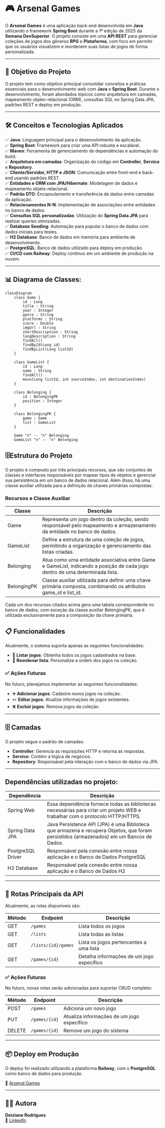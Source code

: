 # 🎮 **Arsenal Games**

O **Arsenal Games** é uma aplicação back-end desenvolvida em **Java** utilizando o framework **Spring Boot** durante a 1ª edição de 2025 da **Semana DevSuperior**. O projeto consiste em uma **API REST** para gerenciar coleções de jogos dos gêneros **RPG** e **Plataforma**, com foco em permitir que os usuários visualizem e reordenem suas listas de jogos de forma personalizada.

---

## 🚀 **Objetivo do Projeto**

O projeto tem como objetivo principal consolidar conceitos e práticas essenciais para o desenvolvimento web com **Java** e **Spring Boot**. Durante o desenvolvimento, foram abordados tópicos como arquitetura em camadas, mapeamento objeto-relacional (ORM), consultas SQL no Spring Data JPA, padrões REST e deploy em produção.

---

## 🛠 **Conceitos e Tecnologias Aplicados**

✅ **Java**: Linguagem principal para o desenvolvimento da aplicação.  
✅ **Spring Boot**: Framework para criar uma API robusta e escalável.  
✅ **Maven**: Ferramenta de gerenciamento de dependências e automação do build.  
✅ **Arquitetura em camadas**: Organização do código em **Controller**, **Service** e **Repository**.  
✅ **Cliente/Servidor, HTTP e JSON**: Comunicação entre front-end e back-end usando padrões REST.  
✅ **Entidades e ORM com JPA/Hibernate**: Modelagem de dados e mapeamento objeto-relacional.  
✅ **Padrão DTO**: Encapsulamento e transferência de dados entre camadas da aplicação.  
✅ **Relacionamentos N-N**: Implementação de associações entre entidades no banco de dados.  
✅ **Consultas SQL personalizadas**: Utilização do **Spring Data JPA** para realizar queries otimizadas.  
✅ **Database Seeding**: Automação para popular o banco de dados com dados iniciais para testes.  
✅ **H2 Database**: Banco de dados em memória para ambiente de desenvolvimento.  
✅ **PostgreSQL**: Banco de dados utilizado para deploy em produção.  
✅ **CI/CD com Railway**: Deploy contínuo em um ambiente de produção na nuvem.  

---

## 📊 Diagrama de Classes:

```mermaid
classDiagram
    class Game {
        id : Long
        title : String
        year : Integer
        genre : String
        platforms : String
        score : Double
        imgUrl : String
        shortDescription : String
        longDescription : String
        findAll()
        findById(Long id)
        findByList(Long listId)
    }

    class GameList {
        id : Long
        name : String
        findAll()
        move(Long listId, int sourceIndex, int destinationIndex)
    }

    class Belonging {
        id : BelongingPK
        position : Integer
    }

    class BelongingPK {
        game : Game
        list : GameList
    }

    Game "n" -- "n" Belonging
    GameList "n" -- "n" Belonging
```

## 🗄️Estrutura do Projeto

O projeto é composto por três principais recursos, que são conjuntos de classes e interfaces responsáveis por mapear tipos de objetos e gerenciar sua persistência em um banco de dados relacional. Além disso, há uma classe auxiliar utilizada para a definição de chaves primárias compostas.

### Recursos e Classe Auxiliar

| Classe        | Descrição |
|--------------|----------------------------------------------------------------------------------------------------------------------------------------|
| Game         | Representa um jogo dentro da coleção, sendo responsável pelo mapeamento e armazenamento da entidade no banco de dados. |
| GameList     | Define a estrutura de uma coleção de jogos, permitindo a organização e gerenciamento das listas criadas. |
| Belonging    | Atua como uma entidade associativa entre Game e GameList, indicando a posição de cada jogo dentro de uma determinada lista. |
| BelongingPK  | Classe auxiliar utilizada para definir uma chave primária composta, combinando os atributos game_id e list_id. |


Cada um dos recursos citados acima gera uma tabela correspondente no banco de dados, com exceção da classe auxiliar BelongingPK, que é utilizada exclusivamente para a composição da chave primária.


## 📋 **Funcionalidades**

Atualmente, o sistema suporta apenas as seguintes funcionalidades:

- 📌 **Listar jogos**: Obtenha todos os jogos cadastrados na base.  
- 🔄 **Reordenar lista**: Personalize a ordem dos jogos na coleção.  

### ✅ **Ações Futuras**

No futuro, planejamos implementar as seguintes funcionalidades:

- ➕ **Adicionar jogos**: Cadastre novos jogos na coleção.
- ✏️ **Editar jogos**: Atualize informações de jogos existentes.  
- ❌ **Excluir jogos**: Remova jogos da coleção.  

---

## 🗄️ **Camadas**

O projeto segue o padrão de camadas:  
- **Controller**: Gerencia as requisições HTTP e retorna as respostas.  
- **Service**: Contém a lógica de negócios.  
- **Repository**: Responsável pela interação com o banco de dados via JPA.  

---
## Dependências utilizadas no projeto:

|   Dependência     |                              	Descrição                                    
|-------------------|----------------------------------------------------------------------------------------------------------------------------------------|
| Spring Web        | Essa dependência fornece todas as bibliotecas necessárias para criar um projeto WEB e trabalhar com o protocolo HTTP/HTTPS.            |
| Spring Data JPA   | Java Persistence API (JPA) é uma Biblioteca que armazena e recupera Objetos, que foram persistidos (armazenados) em um Bancos de Dados.|
| PostgreSQL Driver | Responsável pela conexão entre nossa aplicação e o Banco de Dados PostgreSQL                                                           |
| H2 Database       | Responsável pela conexão entre nossa aplicação e o Banco de Dados H2                                                                   |
---

## 📌 **Rotas Principais da API**

Atualmente, as rotas disponíveis são:

| Método | Endpoint                   | Descrição                                       |
|--------|----------------------------|------------------------------------------------|
| GET    | `/games`                   | Lista todos os jogos                           |
| GET    | `/lists`                   | Lista todas as listas                          |
| GET    | `/lists/{id}/games`        | Lista os jogos pertencentes a uma lista        |
| GET    | `/games/{id}`              | Detalha informações de um jogo específico      |

### ✅ **Ações Futuras**

No futuro, novas rotas serão adicionadas para suportar CRUD completo:

| Método | Endpoint                   | Descrição                                       |
|--------|----------------------------|------------------------------------------------|
| POST   | `/games`                   | Adiciona um novo jogo                          |
| PUT    | `/games/{id}`              | Atualiza informações de um jogo específico     |
| DELETE | `/games/{id}`              | Remove um jogo do sistema                      |

---

## 📦 **Deploy em Produção**

O deploy foi realizado utilizando a plataforma **Railway**, com o **PostgreSQL** como banco de dados para produção.  

🔗 [Arsenal Games](https://dslist-production-b882.up.railway.app)

---

## 👩‍💻 **Autora**

**Deiziane Rodrigues**  
🔗 [LinkedIn](https://www.linkedin.com/in/deizianer/)

